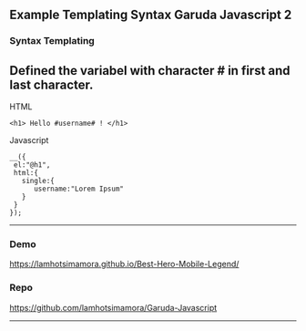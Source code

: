 ## Example Templating Syntax Garuda Javascript 2

### Syntax Templating
Defined the variabel with character # in first and last character.
-------------------
HTML
```
<h1> Hello #username# ! </h1>
```
Javascript
```
__({
 el:"@h1",
 html:{
   single:{
      username:"Lorem Ipsum"
   }
 }
});
```
----------------------
### Demo
https://lamhotsimamora.github.io/Best-Hero-Mobile-Legend/


### Repo 
https://github.com/lamhotsimamora/Garuda-Javascript


---------------------
